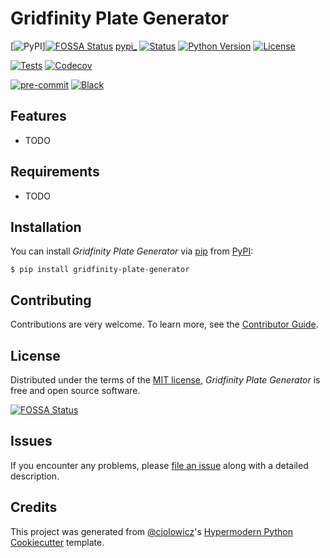 # Gridfinity Plate Generator

[![PyPI](https://img.shields.io/pypi/v/gridfinity-plate-generator.svg)][![FOSSA Status](https://app.fossa.com/api/projects/git%2Bgithub.com%2Fjakob1379%2Fgridfinity-plate-generator.svg?type=shield)](https://app.fossa.com/projects/git%2Bgithub.com%2Fjakob1379%2Fgridfinity-plate-generator?ref=badge_shield)
[pypi_]
[![Status](https://img.shields.io/pypi/status/gridfinity-plate-generator.svg)][status]
[![Python Version](https://img.shields.io/pypi/pyversions/gridfinity-plate-generator)][python version]
[![License](https://img.shields.io/pypi/l/gridfinity-plate-generator)][license]

[![Tests](https://github.com/jakob1379/gridfinity-plate-generator/workflows/Tests/badge.svg)][tests]
[![Codecov](https://codecov.io/gh/jakob1379/gridfinity-plate-generator/branch/main/graph/badge.svg)][codecov]

[![pre-commit](https://img.shields.io/badge/pre--commit-enabled-brightgreen?logo=pre-commit&logoColor=white)][pre-commit]
[![Black](https://img.shields.io/badge/code%20style-black-000000.svg)][black]

[pypi_]: https://pypi.org/project/gridfinity-plate-generator/
[status]: https://pypi.org/project/gridfinity-plate-generator/
[python version]: https://pypi.org/project/gridfinity-plate-generator
[read the docs]: https://gridfinity-plate-generator.readthedocs.io/
[tests]: https://github.com/jakob1379/gridfinity-plate-generator/actions?workflow=Tests
[codecov]: https://app.codecov.io/gh/jakob1379/gridfinity-plate-generator
[pre-commit]: https://github.com/pre-commit/pre-commit
[black]: https://github.com/psf/black

## Features

- TODO

## Requirements

- TODO

## Installation

You can install _Gridfinity Plate Generator_ via [pip] from [PyPI]:

```console
$ pip install gridfinity-plate-generator
```

## Contributing

Contributions are very welcome.
To learn more, see the [Contributor Guide].

## License

Distributed under the terms of the [MIT license][license],
_Gridfinity Plate Generator_ is free and open source software.


[![FOSSA Status](https://app.fossa.com/api/projects/git%2Bgithub.com%2Fjakob1379%2Fgridfinity-plate-generator.svg?type=large)](https://app.fossa.com/projects/git%2Bgithub.com%2Fjakob1379%2Fgridfinity-plate-generator?ref=badge_large)

## Issues

If you encounter any problems,
please [file an issue] along with a detailed description.

## Credits

This project was generated from [@cjolowicz]'s [Hypermodern Python Cookiecutter] template.

[@cjolowicz]: https://github.com/cjolowicz
[pypi]: https://pypi.org/
[hypermodern python cookiecutter]: https://github.com/cjolowicz/cookiecutter-hypermodern-python
[file an issue]: https://github.com/jakob1379/gridfinity-plate-generator/issues
[pip]: https://pip.pypa.io/

<!-- github-only -->

[license]: https://github.com/jakob1379/gridfinity-plate-generator/blob/main/LICENSE
[contributor guide]: https://github.com/jakob1379/gridfinity-plate-generator/blob/main/CONTRIBUTING.md
[command-line reference]: https://gridfinity-plate-generator.readthedocs.io/en/latest/usage.html
